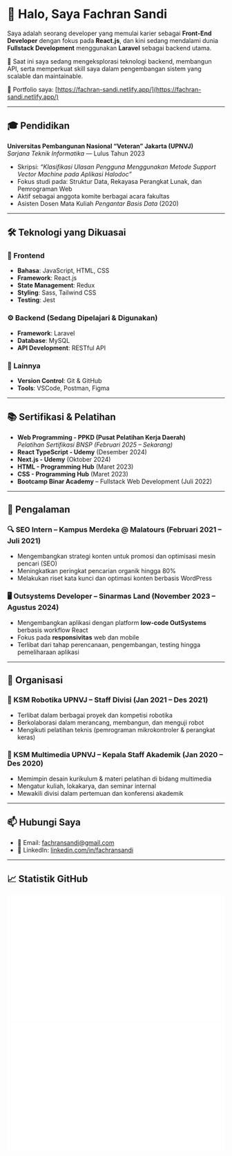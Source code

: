 # 👋 Halo, Saya Fachran Sandi

Saya adalah seorang developer yang memulai karier sebagai **Front-End Developer** dengan fokus pada **React.js**, dan kini sedang mendalami dunia **Fullstack Development** menggunakan **Laravel** sebagai backend utama.

🌱 Saat ini saya sedang mengeksplorasi teknologi backend, membangun API, serta memperkuat skill saya dalam pengembangan sistem yang scalable dan maintainable.

💼 Portfolio saya: [https://fachran-sandi.netlify.app/](https://fachran-sandi.netlify.app/)

---

## 🎓 Pendidikan

**Universitas Pembangunan Nasional “Veteran” Jakarta (UPNVJ)**  
_Sarjana Teknik Informatika_ — Lulus Tahun 2023

- Skripsi: *“Klasifikasi Ulasan Pengguna Menggunakan Metode Support Vector Machine pada Aplikasi Halodoc”*
- Fokus studi pada: Struktur Data, Rekayasa Perangkat Lunak, dan Pemrograman Web
- Aktif sebagai anggota komite berbagai acara fakultas
- Asisten Dosen Mata Kuliah *Pengantar Basis Data* (2020)

---

## 🛠️ Teknologi yang Dikuasai

### 🚀 Frontend
- **Bahasa**: JavaScript, HTML, CSS  
- **Framework**: React.js  
- **State Management**: Redux  
- **Styling**: Sass, Tailwind CSS  
- **Testing**: Jest

### ⚙️ Backend (Sedang Dipelajari & Digunakan)
- **Framework**: Laravel  
- **Database**: MySQL  
- **API Development**: RESTful API

### 🔧 Lainnya
- **Version Control**: Git & GitHub  
- **Tools**: VSCode, Postman, Figma

---

## 📚 Sertifikasi & Pelatihan

- **Web Programming - PPKD (Pusat Pelatihan Kerja Daerah)**  
  _Pelatihan Sertifikasi BNSP (Februari 2025 – Sekarang)_  
- **React TypeScript - Udemy** (Desember 2024)  
- **Next.js - Udemy** (Oktober 2024)  
- **HTML - Programming Hub** (Maret 2023)  
- **CSS - Programming Hub** (Maret 2023)  
- **Bootcamp Binar Academy** – Fullstack Web Development (Juli 2022)

---

## 💼 Pengalaman

### 🔍 SEO Intern – Kampus Merdeka @ Malatours (Februari 2021 – Juli 2021)

- Mengembangkan strategi konten untuk promosi dan optimisasi mesin pencari (SEO)
- Meningkatkan peringkat pencarian organik hingga 80%
- Melakukan riset kata kunci dan optimasi konten berbasis WordPress

### 🖥️ Outsystems Developer – Sinarmas Land (November 2023 – Agustus 2024)

- Mengembangkan aplikasi dengan platform **low-code OutSystems** berbasis workflow React
- Fokus pada **responsivitas** web dan mobile
- Terlibat dari tahap perencanaan, pengembangan, testing hingga pemeliharaan aplikasi

---

## 👥 Organisasi

### 🤖 KSM Robotika UPNVJ – Staff Divisi (Jan 2021 – Des 2021)

- Terlibat dalam berbagai proyek dan kompetisi robotika
- Berkolaborasi dalam merancang, membangun, dan menguji robot
- Mengikuti pelatihan teknis (pemrograman mikrokontroler & perangkat keras)

### 🎥 KSM Multimedia UPNVJ – Kepala Staff Akademik (Jan 2020 – Des 2020)

- Memimpin desain kurikulum & materi pelatihan di bidang multimedia
- Mengatur kuliah, lokakarya, dan seminar internal
- Mewakili divisi dalam pertemuan dan konferensi akademik

---

## 📫 Hubungi Saya

- 📧 Email: [fachransandi@gmail.com](mailto:fachransandi@gmail.com)  
- 💼 LinkedIn: [linkedin.com/in/fachransandi](https://www.linkedin.com/in/fachransandi)

---

## 📈 Statistik GitHub

![GitHub Stats](https://raw.githubusercontent.com/tiedsandi/tiedsandi/master/generated/overview.svg#gh-dark-mode-only)  
![Top Languages](https://raw.githubusercontent.com/tiedsandi/tiedsandi/master/generated/languages.svg#gh-dark-mode-only)
